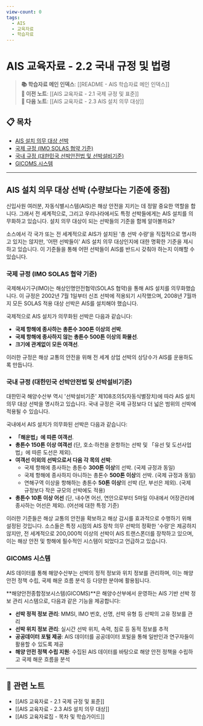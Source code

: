 ```yaml
---
view-count: 0
tags:
  - AIS
  - 교육자료
  - 학습자료
---
```

# AIS 교육자료 - 2.2 국내 규정 및 법령

> **📚 학습자료 메인 인덱스**: [[README - AIS 학습자료 메인 인덱스]]  
> **📖 이전 노트**: [[AIS 교육자료 - 2.1 국제 규정 및 표준]]  
> **📖 다음 노트**: [[AIS 교육자료 - 2.3 AIS 설치 의무 대상]]

## 📋 목차
- [AIS 설치 의무 대상 선박](#ais-설치-의무-대상-선박)
- [국제 규정 (IMO SOLAS 협약 기준)](#국제-규정-imo-solas-협약-기준)
- [국내 규정 (대한민국 선박안전법 및 선박설비기준)](#국내-규정-대한민국-선박안전법-및-선박설비기준)
- [GICOMS 시스템](#gicoms-시스템)

---

## AIS 설치 의무 대상 선박 (수량보다는 기준에 중점)

신입사원 여러분, 자동식별시스템(AIS)은 해상 안전을 지키는 데 정말 중요한 역할을 합니다. 그래서 전 세계적으로, 그리고 우리나라에서도 특정 선박들에게는 AIS 설치를 의무화하고 있습니다. 설치 의무 대상이 되는 선박들의 기준을 함께 알아볼까요?

소스에서 각 국가 또는 전 세계적으로 AIS가 설치된 '총 선박 수량'을 직접적으로 명시하고 있지는 않지만, '어떤 선박들이' AIS 설치 의무 대상인지에 대한 명확한 기준을 제시하고 있습니다. 이 기준들을 통해 어떤 선박들이 AIS를 반드시 갖춰야 하는지 이해할 수 있습니다.

### **국제 규정 (IMO SOLAS 협약 기준)**

국제해사기구(IMO)는 해상인명안전협약(SOLAS 협약)을 통해 AIS 설치를 의무화했습니다. 이 규정은 2002년 7월 1일부터 신조 선박에 적용되기 시작했으며, 2008년 7월까지 모든 SOLAS 적용 대상 선박은 AIS를 설치해야 했습니다.

국제적으로 AIS 설치가 의무화된 선박은 다음과 같습니다:

- **국제 항해에 종사하는 총톤수 300톤 이상의 선박**.
- **국제 항해에 종사하지 않는 총톤수 500톤 이상의 화물선**.
- **크기에 관계없이 모든 여객선**.

이러한 규정은 해상 교통의 안전을 위해 전 세계 상업 선박의 상당수가 AIS를 운용하도록 만듭니다.

### **국내 규정 (대한민국 선박안전법 및 선박설비기준)**

대한민국 해양수산부 역시 '선박설비기준' 제108조의5(자동식별장치)에 따라 AIS 설치 의무 대상 선박을 명시하고 있습니다. 국내 규정은 국제 규정보다 더 넓은 범위의 선박에 적용될 수 있습니다.

국내에서 AIS 설치가 의무화된 선박은 다음과 같습니다:

- **「해운법」에 따른 여객선**.
- **총톤수 150톤 이상 여객선** (단, 호소·하천을 운항하는 선박 및 「유선 및 도선사업법」에 따른 도선은 제외).
- **여객선 이외의 선박으로서 다음 각 목의 선박**:
    - 국제 항해에 종사하는 총톤수 **300톤 이상**의 선박. (국제 규정과 동일)
    - 국제 항해에 종사하지 아니하는 총톤수 **500톤 이상**의 선박. (국제 규정과 동일)
    - 연해구역 이상을 항해하는 총톤수 **50톤 이상**의 선박 (단, 부선은 제외). (국제 규정보다 작은 규모의 선박에도 적용)
- **총톤수 10톤 이상 어선** (단, 내수면 어선, 연안으로부터 5마일 이내에서 어장관리에 종사하는 어선은 제외). (어선에 대한 특정 기준)

이러한 기준들은 해상 교통의 안전을 확보하고 해상 감시를 효과적으로 수행하기 위해 설정된 것입니다. 소스들은 특정 시점의 AIS 장착 의무 선박의 정확한 '수량'은 제공하지 않지만, 전 세계적으로 200,000척 이상의 선박이 AIS 트랜스폰더를 장착하고 있으며, 이는 해상 안전 및 항해에 필수적인 시스템이 되었다고 언급하고 있습니다.

### **GICOMS 시스템**

AIS 데이터를 통해 해양수산부는 선박의 정적 정보와 위치 정보를 관리하며, 이는 해양 안전 정책 수립, 국제 해운 흐름 분석 등 다양한 분야에 활용됩니다.

**해양안전종합정보시스템(GICOMS)**은 해양수산부에서 운영하는 AIS 기반 선박 정보 관리 시스템으로, 다음과 같은 기능을 제공합니다:

- **선박 정적 정보 관리**: MMSI, IMO 번호, 선명, 선박 유형 등 선박의 고유 정보를 관리
- **선박 위치 정보 관리**: 실시간 선박 위치, 속력, 침로 등 동적 정보를 추적
- **공공데이터 포털 제공**: AIS 데이터를 공공데이터 포털을 통해 일반인과 연구자들이 활용할 수 있도록 제공
- **해양 안전 정책 수립 지원**: 수집된 AIS 데이터를 바탕으로 해양 안전 정책을 수립하고 국제 해운 흐름을 분석

---

## 🔗 관련 노트
- [[AIS 교육자료 - 2.1 국제 규정 및 표준]]
- [[AIS 교육자료 - 2.3 AIS 설치 의무 대상]]
- [[AIS 교육자료집 - 목차 및 학습가이드]]
